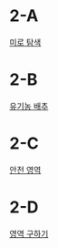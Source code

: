 # 2-A
[미로 탐색](https://www.acmicpc.net/problem/2178)

# 2-B
[유기농 배추](https://www.acmicpc.net/problem/1012)

# 2-C
[안전 영역](https://www.acmicpc.net/problem/2468)

# 2-D
[영역 구하기](https://www.acmicpc.net/problem/2583)